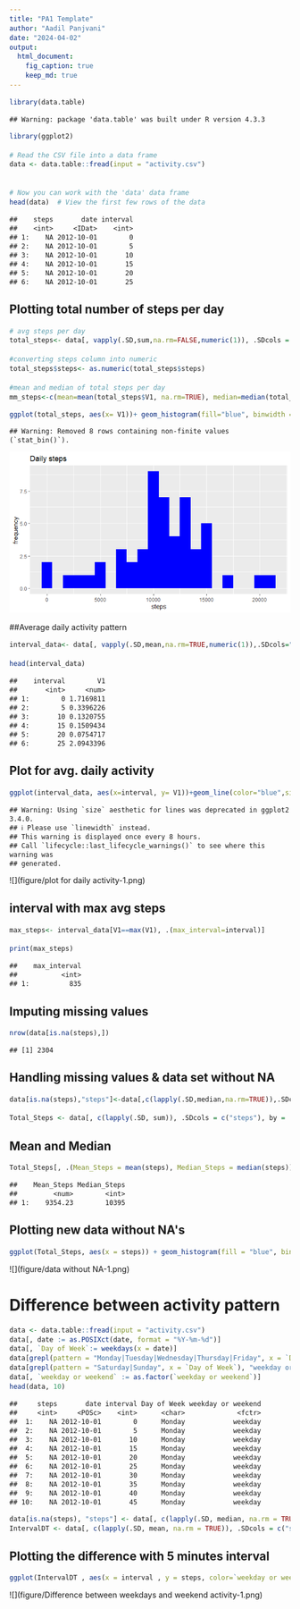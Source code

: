 ```yaml
---
title: "PA1 Template"
author: "Aadil Panjvani"
date: "2024-04-02"
output: 
  html_document: 
    fig_caption: true
    keep_md: true
---
```





```r
library(data.table)
```

```
## Warning: package 'data.table' was built under R version 4.3.3
```

```r
library(ggplot2)

# Read the CSV file into a data frame
data <- data.table::fread(input = "activity.csv")


# Now you can work with the 'data' data frame
head(data)  # View the first few rows of the data
```

```
##    steps       date interval
##    <int>     <IDat>    <int>
## 1:    NA 2012-10-01        0
## 2:    NA 2012-10-01        5
## 3:    NA 2012-10-01       10
## 4:    NA 2012-10-01       15
## 5:    NA 2012-10-01       20
## 6:    NA 2012-10-01       25
```
## Plotting total number of steps per day

```r
# avg steps per day
total_steps<- data[, vapply(.SD,sum,na.rm=FALSE,numeric(1)), .SDcols = "steps", by=.(date)]

#converting steps column into numeric
total_steps$steps<- as.numeric(total_steps$steps)

#mean and median of total steps per day
mm_steps<-c(mean=mean(total_steps$V1, na.rm=TRUE), median=median(total_steps$V1,na.rm=TRUE))
```

```r
ggplot(total_steps, aes(x= V1))+ geom_histogram(fill="blue", binwidth = 1000)+labs(title="Daily steps", x="steps", y="frequency")
```

```
## Warning: Removed 8 rows containing non-finite values (`stat_bin()`).
```

![](figure/plot-1.png)<!-- -->

##Average daily activity pattern

```r
interval_data<- data[, vapply(.SD,mean,na.rm=TRUE,numeric(1)),.SDcols="steps",by=.(interval)]

head(interval_data)
```

```
##    interval        V1
##       <int>     <num>
## 1:        0 1.7169811
## 2:        5 0.3396226
## 3:       10 0.1320755
## 4:       15 0.1509434
## 5:       20 0.0754717
## 6:       25 2.0943396
```
## Plot for avg. daily activity

```r
ggplot(interval_data, aes(x=interval, y= V1))+geom_line(color="blue",size=1)+labs(title="Avg. daily steps",x="Intervals",y="Avg. steps")
```

```
## Warning: Using `size` aesthetic for lines was deprecated in ggplot2 3.4.0.
## ℹ Please use `linewidth` instead.
## This warning is displayed once every 8 hours.
## Call `lifecycle::last_lifecycle_warnings()` to see where this warning was
## generated.
```

![](figure/plot for daily activity-1.png)<!-- -->
## interval with max avg steps

```r
max_steps<- interval_data[V1==max(V1), .(max_interval=interval)]

print(max_steps)
```

```
##    max_interval
##           <int>
## 1:          835
```
## Imputing missing values

```r
nrow(data[is.na(steps),])
```

```
## [1] 2304
```
## Handling missing values & data set without NA 

```r
data[is.na(steps),"steps"]<-data[,c(lapply(.SD,median,na.rm=TRUE)),.SDcols=c("steps")]

Total_Steps <- data[, c(lapply(.SD, sum)), .SDcols = c("steps"), by = .(date)] 
```
## Mean and Median

```r
Total_Steps[, .(Mean_Steps = mean(steps), Median_Steps = median(steps))]
```

```
##    Mean_Steps Median_Steps
##         <num>        <int>
## 1:    9354.23        10395
```
## Plotting new data without NA's

```r
ggplot(Total_Steps, aes(x = steps)) + geom_histogram(fill = "blue", binwidth = 1000) + labs(title = "Daily Steps", x = "Steps", y = "Frequency")
```

![](figure/data without NA-1.png)<!-- -->
# Difference between activity pattern

```r
data <- data.table::fread(input = "activity.csv")
data[, date := as.POSIXct(date, format = "%Y-%m-%d")]
data[, `Day of Week`:= weekdays(x = date)]
data[grepl(pattern = "Monday|Tuesday|Wednesday|Thursday|Friday", x = `Day of Week`), "weekday or weekend"] <- "weekday"
data[grepl(pattern = "Saturday|Sunday", x = `Day of Week`), "weekday or weekend"] <- "weekend"
data[, `weekday or weekend` := as.factor(`weekday or weekend`)]
head(data, 10)
```

```
##     steps       date interval Day of Week weekday or weekend
##     <int>     <POSc>    <int>      <char>             <fctr>
##  1:    NA 2012-10-01        0      Monday            weekday
##  2:    NA 2012-10-01        5      Monday            weekday
##  3:    NA 2012-10-01       10      Monday            weekday
##  4:    NA 2012-10-01       15      Monday            weekday
##  5:    NA 2012-10-01       20      Monday            weekday
##  6:    NA 2012-10-01       25      Monday            weekday
##  7:    NA 2012-10-01       30      Monday            weekday
##  8:    NA 2012-10-01       35      Monday            weekday
##  9:    NA 2012-10-01       40      Monday            weekday
## 10:    NA 2012-10-01       45      Monday            weekday
```

```r
data[is.na(steps), "steps"] <- data[, c(lapply(.SD, median, na.rm = TRUE)), .SDcols = c("steps")]
IntervalDT <- data[, c(lapply(.SD, mean, na.rm = TRUE)), .SDcols = c("steps"), by = .(interval, `weekday or weekend`)] 
```
## Plotting the difference with 5 minutes interval



```r
ggplot(IntervalDT , aes(x = interval , y = steps, color=`weekday or weekend`)) + geom_line() + labs(title = "Avg. Daily Steps by Weektype", x = "Interval", y = "No. of Steps") + facet_wrap(~`weekday or weekend` , ncol = 1, nrow=2)
```

![](figure/Difference between weekdays and weekend activity-1.png)<!-- -->
